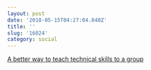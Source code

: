 ```yaml
---
layout: post
date: '2018-05-15T04:27:04.040Z'
title: ''
slug: '16024'
category: social
---
```

[A better way to teach technical skills to a group](http://miriamposner.com/blog/a-better-way-to-teach-technical-skills-to-a-group/)
